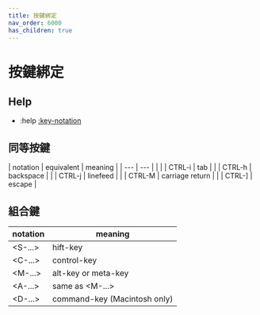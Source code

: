 ```yaml
---
title: 按鍵綁定
nav_order: 6000
has_children: true
---
```



# 按鍵綁定


## Help

* :help [:key-notation](https://neovim.io/doc/user/intro.html#key-notation)


## 同等按鍵

| notation | equivalent | meaning |
| --- | --- |  |
| <Tab> | CTRL-i | tab |
| <BS> | CTRL-h | backspace |
| <NL> | CTRL-j | linefeed |
| <CR> | CTRL-M | carriage return |
| <Esc> | CTRL-] | escape |


## 組合鍵


| notation | meaning |
| --- | --- |
<S-...> | hift-key |
<C-...> | control-key |
<M-...> | alt-key or meta-key |
<A-...> | same as <M-...> |
<D-...> | command-key (Macintosh only) |
